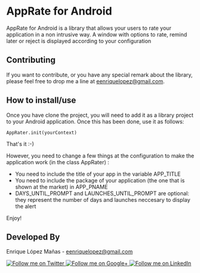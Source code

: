 AppRate for Android
=============

AppRate for Android is a library that allows your users to rate your application in a non intrusive way. A window with options to rate, remind later or reject is displayed according to your configuration


Contributing
------------

If you want to contribute, or you have any special remark about the library, please feel free to drop me a line at eenriquelopez@gmail.com.


How to install/use
------------------

Once you have clone the project, you will need to add it as a library project to your Android application. Once this has been done, use it as follows:

    AppRater.init(yourContext)

That's it :-)

However, you need to change a few things at the configuration to make the application work (in the class AppRater) :

* You need to include the title of your app in the variable APP_TITLE
* You need to include the package of your application (the one that is shown at the market) in APP_PNAME
* DAYS_UNTIL_PROMPT and LAUNCHES_UNTIL_PROMPT are optional: they represent the number of days and launches neccesary to display the alert


Enjoy!

Developed By
--------------------

Enrique López Mañas - <eenriquelopez@gmail.com>

<a href="https://twitter.com/eenriquelopez">
  <img alt="Follow me on Twitter"
       src="https://raw.github.com/kikoso/android-stackblur/master/art/twitter.png" />
</a>
<a href="https://plus.google.com/103250453274111396206">
  <img alt="Follow me on Google+"
       src="https://raw.github.com/kikoso/android-stackblur/master/art/google-plus.png" />
</a>
<a href="http://de.linkedin.com/pub/enrique-l%C3%B3pez-ma%C3%B1as/15/4a9/876">
  <img alt="Follow me on LinkedIn"
       src="https://raw.github.com/kikoso/android-stackblur/master/art/linkedin.png" />
